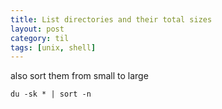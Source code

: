 ```yaml
---
title: List directories and their total sizes
layout: post
category: til
tags: [unix, shell]
---
```

also sort them from small to large
```
du -sk * | sort -n
```

